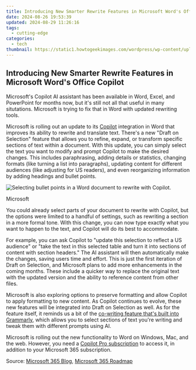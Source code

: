 ```yaml
---
title: Introducing New Smarter Rewrite Features in Microsoft Word's Office Copilot
date: 2024-08-26 19:53:39
updated: 2024-08-29 11:26:16
tags:
  - cutting-edge
categories:
  - tech
thumbnail: https://static1.howtogeekimages.com/wordpress/wp-content/uploads/2023/08/microsoft-word-logo-1.jpg
---
```


## Introducing New Smarter Rewrite Features in Microsoft Word's Office Copilot

Microsoft's Copilot AI assistant has been available in Word, Excel, and PowerPoint for months now, but it's still not all that useful in many situtations. Microsoft is trying to fix that in Word with updated rewriting tools.

 Microsoft is rolling out an update to its [Copilot](https://tech-hub.techidaily.com/the-comparative-benefits-of-digital-versus-traditional-libraries-in-contemporary-society/) integration in Word that improves its ability to rewrite and translate text. There's a new "Draft on Selection" feature that allows you to refine, expand, or transform specific sections of text within a document. With this update, you can simply select the text you want to modify and prompt Copilot to make the desired changes. This includes paraphrasing, adding details or statistics, changing formats (like turning a list into paragraphs), updating content for different audiences (like adjusting for US readers), and even reorganizing information by adding headings and bullet points.

![Selecting bullet points in a Word document to rewrite with Copilot.](https://static1.howtogeekimages.com/wordpress/wp-content/uploads/2024/07/2024_may_word_draftonselection1.png) 

Microsoft 

 You could already select parts of your document to rewrite with Copilot, but the options were limited to a handful of settings, such as rewriting a section in a more formal tone. With this change, you can now type exactly what you want to happen to the text, and Copilot will do its best to accommodate.

 For example, you can ask Copilot to "update this selection to reflect a US audience" or "take the text in this selected table and turn it into sections of content with section headers." The AI assistant will then automatically make the changes, saving users time and effort. This is just the first iteration of Draft on Selection, and Microsoft plans to add more enhancements in the coming months. These include a quicker way to replace the original text with the updated version and the ability to reference content from other files.

 Microsoft is also exploring options to preserve formatting and allow Copilot to apply formatting to new content. As Copilot continues to evolve, these new features will be integrated into Draft on Selection as well. As for the feature itself, it reminds us a bit of the [co-writing feature that's built into Grammarly](https://facebook-video-footage.techidaily.com/new-a-comprehensive-look-at-youtubes-adsense-mechanisms-for-2024/), which allows you to select sections of text you're writing and tweak them with different prompts using AI.

 Microsoft is rolling out the new functionality to Word on Windows, Mac, and the web. However, you need a [Copilot Pro subscription](https://extra-skills.techidaily.com/in-2024-photoshop-facebackground-anonymity-guide/) to access it, in addition to your Microsoft 365 subscription.

 Source: [Microsoft 365 Blog](https://techcommunity.microsoft.com/t5/copilot-for-microsoft-365/draft-with-copilot-in-word-on-a-selection-of-text-a-list-or-a/ba-p/4191926), [Microsoft 365 Roadmap](https://www.microsoft.com/en-us/microsoft-365/roadmap?filters=Word&searchterms=Use%2CDraft%2Cwith%2CCopilot%2Cin%2CWord%2Cbased%2Con%2Ctext%2C%2Clist%2C%2Cor%2Ctable%2Cselection)

<ins class="adsbygoogle"
     style="display:block"
     data-ad-format="autorelaxed"
     data-ad-client="ca-pub-7571918770474297"
     data-ad-slot="1223367746"></ins>



<ins class="adsbygoogle"
     style="display:block"
     data-ad-client="ca-pub-7571918770474297"
     data-ad-slot="8358498916"
     data-ad-format="auto"
     data-full-width-responsive="true"></ins>
